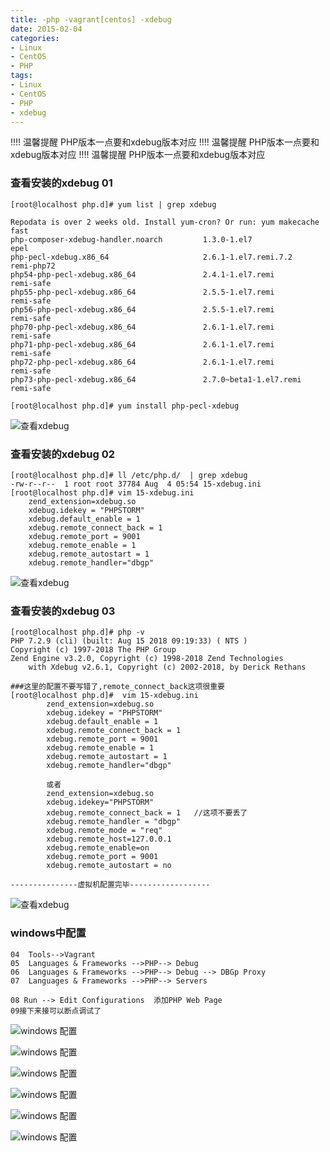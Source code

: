 ```yaml
---
title: -php -vagrant[centos] -xdebug
date: 2015-02-04
categories: 
- Linux
- CentOS
- PHP
tags:
- Linux
- CentOS
- PHP
- xdebug
---
```


!!!! 温馨提醒 PHP版本一点要和xdebug版本对应
!!!! 温馨提醒 PHP版本一点要和xdebug版本对应
!!!! 温馨提醒 PHP版本一点要和xdebug版本对应

<!-- more -->

### 查看安装的xdebug  01

```
[root@localhost php.d]# yum list | grep xdebug

Repodata is over 2 weeks old. Install yum-cron? Or run: yum makecache fast
php-composer-xdebug-handler.noarch         1.3.0-1.el7                epel      
php-pecl-xdebug.x86_64                     2.6.1-1.el7.remi.7.2       remi-php72
php54-php-pecl-xdebug.x86_64               2.4.1-1.el7.remi           remi-safe 
php55-php-pecl-xdebug.x86_64               2.5.5-1.el7.remi           remi-safe 
php56-php-pecl-xdebug.x86_64               2.5.5-1.el7.remi           remi-safe 
php70-php-pecl-xdebug.x86_64               2.6.1-1.el7.remi           remi-safe 
php71-php-pecl-xdebug.x86_64               2.6.1-1.el7.remi           remi-safe 
php72-php-pecl-xdebug.x86_64               2.6.1-1.el7.remi           remi-safe 
php73-php-pecl-xdebug.x86_64               2.7.0~beta1-1.el7.remi     remi-safe 

[root@localhost php.d]# yum install php-pecl-xdebug
```

![查看xdebug](/img/centos/vagrant_xdebug/01.png)

### 查看安装的xdebug  02

```
[root@localhost php.d]# ll /etc/php.d/  | grep xdebug
-rw-r--r--  1 root root 37784 Aug  4 05:54 15-xdebug.ini
[root@localhost php.d]# vim 15-xdebug.ini
    zend_extension=xdebug.so
    xdebug.idekey = "PHPSTORM"
    xdebug.default_enable = 1
    xdebug.remote_connect_back = 1
    xdebug.remote_port = 9001
    xdebug.remote_enable = 1
    xdebug.remote_autostart = 1
    xdebug.remote_handler="dbgp"
```

![查看xdebug](/img/centos/vagrant_xdebug/02.png)

### 查看安装的xdebug 03

```
[root@localhost php.d]# php -v
PHP 7.2.9 (cli) (built: Aug 15 2018 09:19:33) ( NTS )
Copyright (c) 1997-2018 The PHP Group
Zend Engine v3.2.0, Copyright (c) 1998-2018 Zend Technologies
    with Xdebug v2.6.1, Copyright (c) 2002-2018, by Derick Rethans
    
###这里的配置不要写错了,remote_connect_back这项很重要
[root@localhost php.d]#  vim 15-xdebug.ini 
        zend_extension=xdebug.so
        xdebug.idekey = "PHPSTORM"
        xdebug.default_enable = 1
        xdebug.remote_connect_back = 1
        xdebug.remote_port = 9001
        xdebug.remote_enable = 1
        xdebug.remote_autostart = 1
        xdebug.remote_handler="dbgp"
        
        或者
        zend_extension=xdebug.so
        xdebug.idekey="PHPSTORM"
        xdebug.remote_connect_back = 1   //这项不要丢了
        xdebug.remote_handler = "dbgp"
        xdebug.remote_mode = "req"
        xdebug.remote_host=127.0.0.1
        xdebug.remote_enable=on
        xdebug.remote_port = 9001
        xdebug.remote_autostart = no

---------------虚拟机配置完毕------------------

```

![查看xdebug](/img/centos/vagrant_xdebug/03.png)

### windows中配置

```
04  Tools-->Vagrant 
05  Languages & Frameworks -->PHP--> Debug 
06  Languages & Frameworks -->PHP--> Debug --> DBGp Proxy
07  Languages & Frameworks -->PHP--> Servers

08 Run --> Edit Configurations  添加PHP Web Page
09接下来接可以断点调试了
```

![windows 配置](/img/centos/vagrant_xdebug/04.png)

![windows 配置](/img/centos/vagrant_xdebug/05.png)

![windows 配置](/img/centos/vagrant_xdebug/06.png)

![windows 配置](/img/centos/vagrant_xdebug/07.png)

![windows 配置](/img/centos/vagrant_xdebug/08.png)

![windows 配置](/img/centos/vagrant_xdebug/09.png)

[xdebug 官方配置参数]: https://xdebug.org/docs/all_settings	"官方配置参数"

